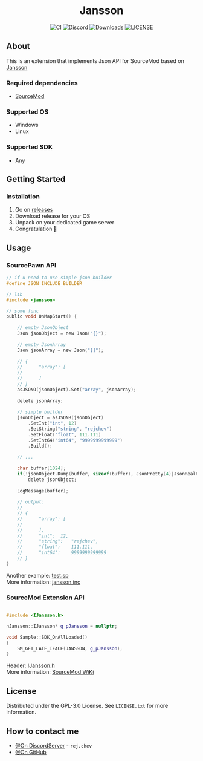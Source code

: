 <h1 align=center>Jansson</h1> 
<div align=center>

[![CI](https://github.com/rejchev/sm-jansson/actions/workflows/ci.yml/badge.svg)](https://github.com/rejchev/sm-jansson/)
[![Discord](https://img.shields.io/discord/1159851636156530800?logo=discord&logoColor=%23959da5&color=%235865F2
)](https://discord.gg/BAUwTKVJut)
[![Downloads](https://img.shields.io/github/downloads/rejchev/sm-jansson/total?color=%2332c955)]()
[![LICENSE](https://img.shields.io/github/license/rejchev/sm-jansson)](LICENSE)

</div>

## About
This is an extension that implements Json API for SourceMod based on [Jansson](https://github.com/akheron/jansson) 

### Required dependencies

- [SourceMod](https://www.sourcemod.net/downloads.php?branch=stable)

### Supported OS
- Windows
- Linux

### Supported SDK
- Any

## Getting Started

### Installation

1. Go on [releases](https://github.com/rejchev/sm-jansson/releases)
2. Download release for your OS
3. Unpack on your dedicated game server
4. Congratulation 🥳


## Usage

### SourcePawn API
 
```c
// if u need to use simple json builder
#define JSON_INCLUDE_BUILDER

// lib
#include <jansson>

// some func
public void OnMapStart() {
    
    // empty JsonObject
    Json jsonObject = new Json("{}");
    
    // empty JsonArray
    Json jsonArray = new Json("[]");
    
    // { 
    //      "array": [
    //          
    //      ] 
    // }
    asJSONO(jsonObject).Set("array", jsonArray);
    
    delete jsonArray;
    
    // simple builder
    jsonObject = asJSONB(jsonObject)
        .SetInt("int", 12)
        .SetString("string", "rejchev")
        .SetFloat("float", 111.111)
        .SetInt64("int64", "9999999999999")
        .Build();
    
    // ...
    
    char buffer[1024];
    if(!jsonObject.Dump(buffer, sizeof(buffer), JsonPretty(4)|JsonRealPrecision(3), true))
        delete jsonObject;
    
    LogMessage(buffer);
    
    // output:
    //
    // { 
    //      "array": [
    //          
    //      ],
    //      "int":  12,
    //      "string":   "rejchev",
    //      "float":    111.111,
    //      "int64":    9999999999999
    // }
}
```
Another example: [test.sp](https://github.com/rejchev/sm-jansson/blob/main/pawn/scripting/test.sp) </br>
More information: [jansson.inc](https://github.com/rejchev/sm-jansson/blob/main/pawn/scripting/include/jansson.inc)

### SourceMod Extension API
```c++

#include <IJansson.h>

nJansson::IJansson* g_pJansson = nullptr;

void Sample::SDK_OnAllLoaded()
{
	SM_GET_LATE_IFACE(JANSSON, g_pJansson);
}
```
Header: [IJansson.h](https://github.com/rejchev/sm-jansson/blob/main/public/IJansson.h) </br>
More information: [SourceMod WiKi](https://wiki.alliedmods.net/Writing_Extensions)


## License

Distributed under the GPL-3.0 License. See `LICENSE.txt` for more information.


## How to contact me

- [@On DiscordServer](https://discord.gg/ChTyPUG) - `rej.chev`
- [@On GitHub](https://github.com/rejchev)
